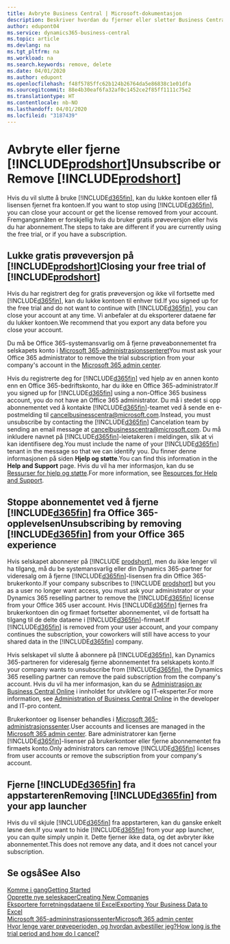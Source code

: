 ```yaml
---
title: Avbryte Business Central | Microsoft-dokumentasjon
description: Beskriver hvordan du fjerner eller sletter Business Central-opplevelsen.
author: edupont04
ms.service: dynamics365-business-central
ms.topic: article
ms.devlang: na
ms.tgt_pltfrm: na
ms.workload: na
ms.search.keywords: remove, delete
ms.date: 04/01/2020
ms.author: edupont
ms.openlocfilehash: f48f5785ffc62b124b26764da5e86838c1e01dfa
ms.sourcegitcommit: 88e4b30eaf6fa32af0c1452ce2f85ff1111c75e2
ms.translationtype: HT
ms.contentlocale: nb-NO
ms.lasthandoff: 04/01/2020
ms.locfileid: "3187439"
---
```

# <a name="unsubscribe-or-remove-prodshort"></a><span data-ttu-id="41300-103">Avbryte eller fjerne [!INCLUDE[prodshort](includes/prodshort.md)]</span><span class="sxs-lookup"><span data-stu-id="41300-103">Unsubscribe or Remove [!INCLUDE[prodshort](includes/prodshort.md)]</span></span>

<span data-ttu-id="41300-104">Hvis du vil slutte å bruke [!INCLUDE[d365fin](includes/d365fin_md.md)], kan du lukke kontoen eller få lisensen fjernet fra kontoen.</span><span class="sxs-lookup"><span data-stu-id="41300-104">If you want to stop using [!INCLUDE[d365fin](includes/d365fin_md.md)], you can close your account or get the license removed from your account.</span></span> <span data-ttu-id="41300-105">Fremgangsmåten er forskjellig hvis du bruker gratis prøveversjon eller hvis du har abonnement.</span><span class="sxs-lookup"><span data-stu-id="41300-105">The steps to take are different if you are currently using the free trial, or if you have a subscription.</span></span>  

## <a name="closing-your-free-trial-of-prodshort"></a><span data-ttu-id="41300-106">Lukke gratis prøveversjon på [!INCLUDE[prodshort](includes/prodshort.md)]</span><span class="sxs-lookup"><span data-stu-id="41300-106">Closing your free trial of [!INCLUDE[prodshort](includes/prodshort.md)]</span></span>

<span data-ttu-id="41300-107">Hvis du har registrert deg for gratis prøveversjon og ikke vil fortsette med [!INCLUDE[d365fin](includes/d365fin_md.md)], kan du lukke kontoen til enhver tid.</span><span class="sxs-lookup"><span data-stu-id="41300-107">If you signed up for the free trial and do not want to continue with [!INCLUDE[d365fin](includes/d365fin_md.md)], you can close your account at any time.</span></span> <span data-ttu-id="41300-108">Vi anbefaler at du eksporterer dataene før du lukker kontoen.</span><span class="sxs-lookup"><span data-stu-id="41300-108">We recommend that you export any data before you close your account.</span></span> 

<span data-ttu-id="41300-109">Du må be Office 365-systemansvarlig om å fjerne prøveabonnementet fra selskapets konto i [Microsoft 365-administrasjonssenteret](https://admin.microsoft.com/)</span><span class="sxs-lookup"><span data-stu-id="41300-109">You must ask your Office 365 administrator to remove the trial subscription from your company's account in the [Microsoft 365 admin center](https://admin.microsoft.com/).</span></span> 

<span data-ttu-id="41300-110">Hvis du registrerte deg for [!INCLUDE[d365fin](includes/d365fin_md.md)] ved hjelp av en annen konto enn en Office 365-bedriftskonto, har du ikke en Office 365-administrator.</span><span class="sxs-lookup"><span data-stu-id="41300-110">If you signed up for [!INCLUDE[d365fin](includes/d365fin_md.md)] using a non-Office 365 business account, you do not have an Office 365 administrator.</span></span> <span data-ttu-id="41300-111">Du må i stedet si opp abonnementet ved å kontakte [!INCLUDE[d365fin](includes/d365fin_md.md)]-teamet ved å sende en e-postmelding til cancelbusinesscentra@microsoft.com.</span><span class="sxs-lookup"><span data-stu-id="41300-111">Instead, you must unsubscribe by contacting the [!INCLUDE[d365fin](includes/d365fin_md.md)] Cancelation team by sending an email message at cancelbusinesscentra@microsoft.com.</span></span> <span data-ttu-id="41300-112">Du må inkludere navnet på [!INCLUDE[d365fin](includes/d365fin_md.md)]-leietakeren i meldingen, slik at vi kan identifisere deg.</span><span class="sxs-lookup"><span data-stu-id="41300-112">You must include the name of your [!INCLUDE[d365fin](includes/d365fin_md.md)] tenant in the message so that we can identify you.</span></span> <span data-ttu-id="41300-113">Du finner denne informasjonen på siden **Hjelp og støtte**.</span><span class="sxs-lookup"><span data-stu-id="41300-113">You can find this information in the **Help and Support** page.</span></span> <span data-ttu-id="41300-114">Hvis du vil ha mer informasjon, kan du se [Ressurser for hjelp og støtte](product-help-and-support.md).</span><span class="sxs-lookup"><span data-stu-id="41300-114">For more information, see [Resources for Help and Support](product-help-and-support.md).</span></span>  

## <a name="unsubscribing-by-removing-d365fin-from-your-office-365-experience"></a><span data-ttu-id="41300-115">Stoppe abonnementet ved å fjerne [!INCLUDE[d365fin](includes/d365fin_md.md)] fra Office 365-opplevelsen</span><span class="sxs-lookup"><span data-stu-id="41300-115">Unsubscribing by removing [!INCLUDE[d365fin](includes/d365fin_md.md)] from your Office 365 experience</span></span>

<span data-ttu-id="41300-116">Hvis selskapet abonnerer på [!INCLUDE [prodshort](includes/prodshort.md)], men du ikke lenger vil ha tilgang, må du be systemansvarlig eller din Dynamics 365-partner for videresalg om å fjerne [!INCLUDE[d365fin](includes/d365fin_md.md)]-lisensen fra din Office 365-brukerkonto.</span><span class="sxs-lookup"><span data-stu-id="41300-116">If your company subscribes to [!INCLUDE [prodshort](includes/prodshort.md)] but you as a user no longer want access, you must ask your administrator or your Dynamics 365 reselling partner to remove the [!INCLUDE[d365fin](includes/d365fin_md.md)] license from your Office 365 user account.</span></span> <span data-ttu-id="41300-117">Hvis [!INCLUDE[d365fin](includes/d365fin_md.md)] fjernes fra brukerkontoen din og firmaet fortsetter abonnementet, vil de fortsatt ha tilgang til de delte dataene i [!INCLUDE[d365fin](includes/d365fin_md.md)]-firmaet.</span><span class="sxs-lookup"><span data-stu-id="41300-117">If [!INCLUDE[d365fin](includes/d365fin_md.md)] is removed from your user account, and your company continues the subscription, your coworkers will still have access to your shared data in the [!INCLUDE[d365fin](includes/d365fin_md.md)] company.</span></span>  

<span data-ttu-id="41300-118">Hvis selskapet vil slutte å abonnere på [!INCLUDE[d365fin](includes/d365fin_md.md)], kan Dynamics 365-partneren for videresalg fjerne abonnementet fra selskapets konto.</span><span class="sxs-lookup"><span data-stu-id="41300-118">If your company wants to unsubscribe from [!INCLUDE[d365fin](includes/d365fin_md.md)], the Dynamics 365 reselling partner can remove the paid subscription from the company's account.</span></span> <span data-ttu-id="41300-119">Hvis du vil ha mer informasjon, kan du se [Administrasjon av Business Central Online](/dynamics365/business-central/dev-itpro/administration/tenant-administration) i innholdet for utviklere og IT-eksperter.</span><span class="sxs-lookup"><span data-stu-id="41300-119">For more information, see [Administration of Business Central Online](/dynamics365/business-central/dev-itpro/administration/tenant-administration) in the developer and IT-pro content.</span></span>  

<span data-ttu-id="41300-120">Brukerkontoer og lisenser behandles i [Microsoft 365-administrasjonssenter](https://admin.microsoft.com/).</span><span class="sxs-lookup"><span data-stu-id="41300-120">User accounts and licenses are managed in the [Microsoft 365 admin center](https://admin.microsoft.com/).</span></span> <span data-ttu-id="41300-121">Bare administratorer kan fjerne [!INCLUDE[d365fin](includes/d365fin_md.md)]-lisenser på brukerkontoer eller fjerne abonnementet fra firmaets konto.</span><span class="sxs-lookup"><span data-stu-id="41300-121">Only administrators can remove [!INCLUDE[d365fin](includes/d365fin_md.md)] licenses from user accounts or remove the subscription from your company's account.</span></span>  

## <a name="removing-d365fin-from-your-app-launcher"></a><span data-ttu-id="41300-122">Fjerne [!INCLUDE[d365fin](includes/d365fin_md.md)] fra appstarteren</span><span class="sxs-lookup"><span data-stu-id="41300-122">Removing [!INCLUDE[d365fin](includes/d365fin_md.md)] from your app launcher</span></span>
<span data-ttu-id="41300-123">Hvis du vil skjule [!INCLUDE[d365fin](includes/d365fin_md.md)] fra appstarteren, kan du ganske enkelt løsne den.</span><span class="sxs-lookup"><span data-stu-id="41300-123">If you want to hide [!INCLUDE[d365fin](includes/d365fin_md.md)] from your app launcher, you can quite simply unpin it.</span></span> <span data-ttu-id="41300-124">Dette fjerner ikke data, og det avbryter ikke abonnementet.</span><span class="sxs-lookup"><span data-stu-id="41300-124">This does not remove any data, and it does not cancel your subscription.</span></span>  

## <a name="see-also"></a><span data-ttu-id="41300-125">Se også</span><span class="sxs-lookup"><span data-stu-id="41300-125">See Also</span></span>
[<span data-ttu-id="41300-126">Komme i gang</span><span class="sxs-lookup"><span data-stu-id="41300-126">Getting Started</span></span>](product-get-started.md)  
[<span data-ttu-id="41300-127">Opprette nye seleskaper</span><span class="sxs-lookup"><span data-stu-id="41300-127">Creating New Companies</span></span>](about-new-company.md)  
[<span data-ttu-id="41300-128">Eksportere forretningsdataene til Excel</span><span class="sxs-lookup"><span data-stu-id="41300-128">Exporting Your Business Data to Excel</span></span>](about-export-data.md)  
[<span data-ttu-id="41300-129">Microsoft 365-admininstrasjonssenter</span><span class="sxs-lookup"><span data-stu-id="41300-129">Microsoft 365 admin center</span></span>](https://admin.microsoft.com/)  
[<span data-ttu-id="41300-130">Hvor lenge varer prøveperioden, og hvordan avbestiller jeg?</span><span class="sxs-lookup"><span data-stu-id="41300-130">How long is the trial period and how do I cancel?</span></span>](https://community.dynamics.com/business/b/financials/archive/2016/11/28/how-long-is-the-trial-period-and-how-do-i-cancel)  
